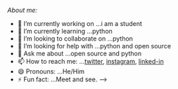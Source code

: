 
*About me:*

- 🔭 I’m currently working on ...i am a student
- 🌱 I’m currently learning ...python
- 👯 I’m looking to collaborate on ...python
- 🤔 I’m looking for help with ...python and open source
- 💬 Ask me about ...open source and python
- 📫 How to reach me: ...[twitter](https://twitter.com/imvishp), [instagram](@imvishp), [linked-in](https://www.linkedin.com/in/vishal-patadia-698781200/)
- 😄 Pronouns: ...He/Him
- ⚡ Fun fact: ...Meet and see.
-->
